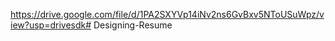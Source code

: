https://drive.google.com/file/d/1PA2SXYVp14iNv2ns6GvBxv5NToUSuWpz/view?usp=drivesdk# Designing-Resume

